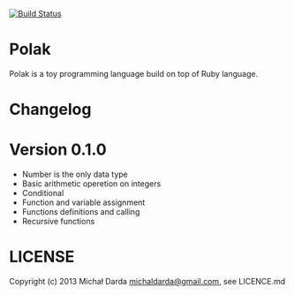 [![Build Status](https://travis-ci.org/michaldarda]/polak.png)](https://travis-ci.org/michaldarda/polak)

# Polak

Polak is a toy programming language build on top of Ruby language.

# Changelog

# Version 0.1.0

- Number is the only data type
- Basic arithmetic operetion on integers
- Conditional
- Function and variable assignment
- Functions definitions and calling
- Recursive functions

# LICENSE

Copyright (c) 2013 Michał Darda <michaldarda@gmail.com>, see LICENCE.md
